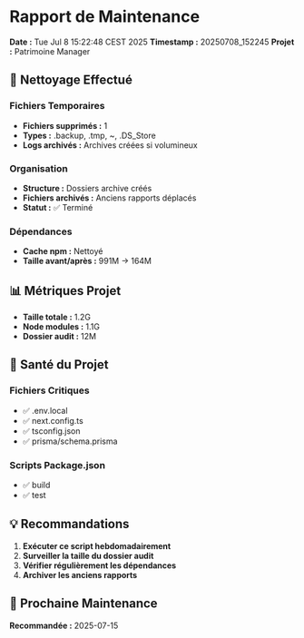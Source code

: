 # Rapport de Maintenance

**Date :** Tue Jul  8 15:22:48 CEST 2025
**Timestamp :** 20250708_152245
**Projet :** Patrimoine Manager

## 🧹 Nettoyage Effectué

### Fichiers Temporaires
- **Fichiers supprimés :** 1
- **Types :** .backup, .tmp, ~, .DS_Store
- **Logs archivés :** Archives créées si volumineux

### Organisation
- **Structure :** Dossiers archive créés
- **Fichiers archivés :** Anciens rapports déplacés
- **Statut :** ✅ Terminé

### Dépendances
- **Cache npm :** Nettoyé
- **Taille avant/après :** 991M → 164M

## 📊 Métriques Projet

- **Taille totale :** 1.2G
- **Node modules :** 1.1G
- **Dossier audit :**  12M

## 🏥 Santé du Projet

### Fichiers Critiques
- ✅ .env.local
- ✅ next.config.ts
- ✅ tsconfig.json
- ✅ prisma/schema.prisma

### Scripts Package.json
- ✅ build
- ✅ test

## 💡 Recommandations

1. **Exécuter ce script hebdomadairement**
2. **Surveiller la taille du dossier audit**
3. **Vérifier régulièrement les dépendances**
4. **Archiver les anciens rapports**

## 🔄 Prochaine Maintenance

**Recommandée :** 2025-07-15

